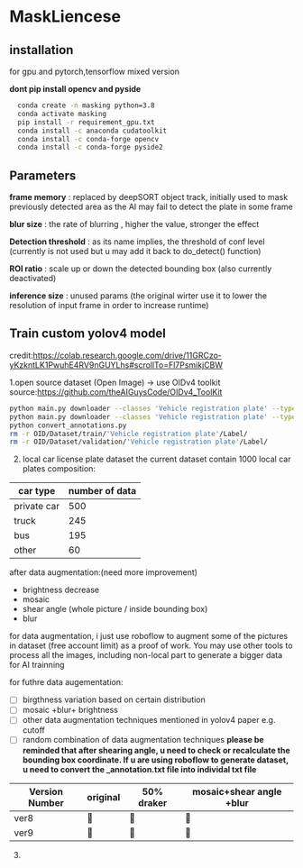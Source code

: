 # MaskLiencese

## installation
for gpu and pytorch,tensorflow mixed version 

**dont pip install opencv and pyside**
```bash
  conda create -n masking python=3.8
  conda activate masking
  pip install -r requirement_gpu.txt
  conda install -c anaconda cudatoolkit
  conda install -c conda-forge opencv
  conda install -c conda-forge pyside2
```

## Parameters
**frame memory** : replaced by deepSORT object track, initially used to mask previously detected area as the AI may fail to detect the plate in some frame

**blur size** : the rate of blurring , higher the value, stronger the effect

**Detection threshold** : as its name implies, the threshold of conf level (currently is not used but u may add it back to do_detect() function)

**ROI ratio** : scale up or down the detected bounding box (also currently deactivated)

**inference size** : unused params (the original wirter use it to lower the resolution of input frame in order to increase runtime)


## Train custom yolov4 model 
credit:https://colab.research.google.com/drive/11GRCzo-yKzkntLK1PwuhE4RV9nGUYLhs#scrollTo=Fl7PsmikjCBW

1.open source dataset (Open Image) -> use OIDv4 toolkit
source:https://github.com/theAIGuysCode/OIDv4_ToolKit
```bash
python main.py downloader --classes 'Vehicle registration plate' --type_csv train --limit 4000
python main.py downloader --classes 'Vehicle registration plate' --type_csv validation --limit 500
python convert_annotations.py
rm -r OID/Dataset/train/'Vehicle registration plate'/Label/
rm -r OID/Dataset/validation/'Vehicle registration plate'/Label/
```

2. local car license plate dataset
the current dataset contain 1000 local car plates
composition:

car type | number of data
---------|---------------
private car| 500
truck|245
bus|195
other|60

after data augmentation:(need more improvement) 
* brightness decrease
* mosaic
* shear angle (whole picture / inside bounding box)
* blur

for data augmentation, i just use roboflow to augment some of the pictures in dataset (free account limit) as a proof of work. You may use other tools to process all the images, including non-local part to generate a bigger data for AI trainning

for futhre data augementation:

-[ ] birgthness variation based on certain distribution
-[ ] mosaic +blur+ brightness 
-[ ] other data augmentation techniques mentioned in yolov4 paper e.g. cutoff 
-[ ] random combination of data augmentation techniques
**please be reminded that after shearing angle, u need to check or recalculate the bounding box coordinate. If u are using roboflow to generate dataset, u need to convert the _annotation.txt file into individal txt file**

Version Number | original |  50% draker | mosaic+shear angle +blur
---------|----------|-------------|--------------------------
ver8|:large_blue_circle:|:large_blue_circle:|:red_circle:
ver9|:large_blue_circle:|:large_blue_circle:|:large_blue_circle:


3. 
